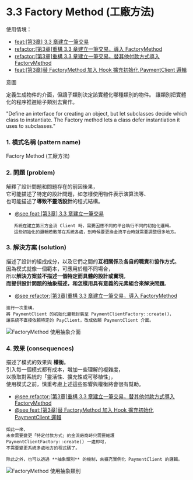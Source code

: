 # 3.3 Factory Method (工廠方法)

使用情境：
- [feat:[第3章] 3.3 章建立一筆交易](https://github.com/WadeHuang1993/design_pattern_book_club/commit/25f74e9a2056d72d81a6a8eba9af2dc89137dbf6)
- [refactor:[第3章]重構 3.3 章建立一筆交易，導入 FactoryMethod](https://github.com/WadeHuang1993/design_pattern_book_club/commit/7f019ba0da5ffa241bd6a13196b102b88924aaa3)
- [refactor:[第3章]重構 3.3 章建立一筆交易，替其他付款方式導入 FactoryMethod](https://github.com/WadeHuang1993/design_pattern_book_club/commit/7c95f165c50b1affdba4228ee20144c0def14361)
- [feat:[第3章]替 FactoryMethod 加入 Hook 擴充初始化 PaymentClient 邏輯](https://github.com/WadeHuang1993/design_pattern_book_club/commit/4a85b1273e2a1e1efebf26bb800ab51697dd04e8)


意圖

定義生成物件的介面，但讓子類別決定該實體化哪種類別的物件。
讓類別把實體化的程序推遲給子類別去實作。

"Define an interface for creating an object, but let subclasses decide which class to instantiate. 
The Factory method lets a class defer instantiation it uses to subclasses."


### 1. 模式名稱 (pattern name)  
   Factory Method (工廠方法)

### 2. 問題 (problem)
   解釋了設計問題和問題存在的前因後果，  
   它可能描述了特定的設計問題，如怎樣使用物件表示演算法等、  
   也可能描述了**導致不靈活設計**的程式結構。

- [@see feat:[第3章] 3.3 章建立一筆交易](https://github.com/WadeHuang1993/design_pattern_book_club/commit/25f74e9a2056d72d81a6a8eba9af2dc89137dbf6)


```
   系統在建立第三方金流 Client 時，需要因應不同的平台執行不同的初始化邏輯。
   這些初始化的邏輯若散落在系統各處，到時候要更換金流平台時就需要調整很多地方。
```

### 3. 解決方案 (solution)  
   描述了設計的組成成分，以及它們之間的**互相關係**及**各自的職責**和**協作方式**。  
   因為模式就像一個範本，可應用於種不同場合，  
   所以**解決方案並不描述一個特定而具體的設計或實現**，  
   **而提供設計問題的抽象描述，和怎樣用具有意義的元素組合來解決問題**。
   
   
- [@see refactor:[第3章]重構 3.3 章建立一筆交易，導入 FactoryMethod](https://github.com/WadeHuang1993/design_pattern_book_club/commit/7f019ba0da5ffa241bd6a13196b102b88924aaa3)

```
進行一次重構，
將 PaymentClient 的初始化邏輯封裝至 PaymentClientFactory::create()，
讓系統不直接依賴特定的 PayClient，改成依賴 PaymentClient 介面。
```
   
![FactoryMethod 使用抽象介面](https://i.imgur.com/zoe7JIP.png)

### 4. 效果 (consequences)  
   描述了模式的效果與 **權衡**。  
   引入每一個模式都有成本，增加一些理解的複雜度，  
   以換取對系統的「靈活性、擴充性或可移植性」，  
   使用模式之前，慎重考慮上述這些影響與權衡將會很有幫助。
   
- [@see refactor:[第3章]重構 3.3 章建立一筆交易，替其他付款方式導入 FactoryMethod](https://github.com/WadeHuang1993/design_pattern_book_club/commit/7c95f165c50b1affdba4228ee20144c0def14361)
- [@see feat:[第3章]替 FactoryMethod 加入 Hook 擴充初始化 PaymentClient 邏輯](https://github.com/WadeHuang1993/design_pattern_book_club/commit/4a85b1273e2a1e1efebf26bb800ab51697dd04e8)

```
如此一來，  
未來需要變更「特定付款方式」的金流廠商時只需要維護 PaymentClientFactory::create() 一處即可，
不需要變更系統多處地方的程式碼了。

除此之外，也可以透過 **抽象類別** 的機制，來擴充實例化 PaymentClient 的邏輯。
```

![FactoryMethod 使用抽象類別](https://i.imgur.com/ws6oKVo.png)

